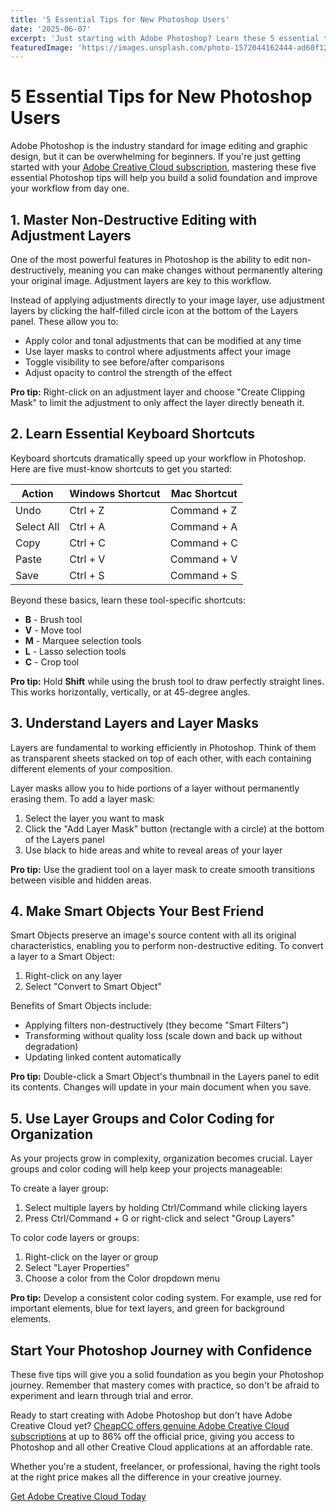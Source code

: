 ```yaml
---
title: '5 Essential Tips for New Photoshop Users'
date: '2025-06-07'
excerpt: 'Just starting with Adobe Photoshop? Learn these 5 essential tips to speed up your workflow and create better designs from day one.'
featuredImage: 'https://images.unsplash.com/photo-1572044162444-ad60f128bdea?ixlib=rb-4.0.3&auto=format&fit=crop&w=1200&h=630&q=80'
---
```


# 5 Essential Tips for New Photoshop Users

Adobe Photoshop is the industry standard for image editing and graphic design, but it can be overwhelming for beginners. If you're just getting started with your [Adobe Creative Cloud subscription](/#pricing), mastering these five essential Photoshop tips will help you build a solid foundation and improve your workflow from day one.

## 1. Master Non-Destructive Editing with Adjustment Layers

One of the most powerful features in Photoshop is the ability to edit non-destructively, meaning you can make changes without permanently altering your original image. Adjustment layers are key to this workflow.

Instead of applying adjustments directly to your image layer, use adjustment layers by clicking the half-filled circle icon at the bottom of the Layers panel. These allow you to:

- Apply color and tonal adjustments that can be modified at any time
- Use layer masks to control where adjustments affect your image
- Toggle visibility to see before/after comparisons
- Adjust opacity to control the strength of the effect

**Pro tip:** Right-click on an adjustment layer and choose "Create Clipping Mask" to limit the adjustment to only affect the layer directly beneath it.

## 2. Learn Essential Keyboard Shortcuts

Keyboard shortcuts dramatically speed up your workflow in Photoshop. Here are five must-know shortcuts to get you started:

| Action     | Windows Shortcut | Mac Shortcut |
| ---------- | ---------------- | ------------ |
| Undo       | Ctrl + Z         | Command + Z  |
| Select All | Ctrl + A         | Command + A  |
| Copy       | Ctrl + C         | Command + C  |
| Paste      | Ctrl + V         | Command + V  |
| Save       | Ctrl + S         | Command + S  |

Beyond these basics, learn these tool-specific shortcuts:

- **B** - Brush tool
- **V** - Move tool
- **M** - Marquee selection tools
- **L** - Lasso selection tools
- **C** - Crop tool

**Pro tip:** Hold **Shift** while using the brush tool to draw perfectly straight lines. This works horizontally, vertically, or at 45-degree angles.

## 3. Understand Layers and Layer Masks

Layers are fundamental to working efficiently in Photoshop. Think of them as transparent sheets stacked on top of each other, with each containing different elements of your composition.

Layer masks allow you to hide portions of a layer without permanently erasing them. To add a layer mask:

1. Select the layer you want to mask
2. Click the "Add Layer Mask" button (rectangle with a circle) at the bottom of the Layers panel
3. Use black to hide areas and white to reveal areas of your layer

**Pro tip:** Use the gradient tool on a layer mask to create smooth transitions between visible and hidden areas.

## 4. Make Smart Objects Your Best Friend

Smart Objects preserve an image's source content with all its original characteristics, enabling you to perform non-destructive editing. To convert a layer to a Smart Object:

1. Right-click on any layer
2. Select "Convert to Smart Object"

Benefits of Smart Objects include:

- Applying filters non-destructively (they become "Smart Filters")
- Transforming without quality loss (scale down and back up without degradation)
- Updating linked content automatically

**Pro tip:** Double-click a Smart Object's thumbnail in the Layers panel to edit its contents. Changes will update in your main document when you save.

## 5. Use Layer Groups and Color Coding for Organization

As your projects grow in complexity, organization becomes crucial. Layer groups and color coding will help keep your projects manageable:

To create a layer group:

1. Select multiple layers by holding Ctrl/Command while clicking layers
2. Press Ctrl/Command + G or right-click and select "Group Layers"

To color code layers or groups:

1. Right-click on the layer or group
2. Select "Layer Properties"
3. Choose a color from the Color dropdown menu

**Pro tip:** Develop a consistent color coding system. For example, use red for important elements, blue for text layers, and green for background elements.

## Start Your Photoshop Journey with Confidence

These five tips will give you a solid foundation as you begin your Photoshop journey. Remember that mastery comes with practice, so don't be afraid to experiment and learn through trial and error.

Ready to start creating with Adobe Photoshop but don't have Adobe Creative Cloud yet? [CheapCC offers genuine Adobe Creative Cloud subscriptions](/#pricing) at up to 86% off the official price, giving you access to Photoshop and all other Creative Cloud applications at an affordable rate.

Whether you're a student, freelancer, or professional, having the right tools at the right price makes all the difference in your creative journey.

[Get Adobe Creative Cloud Today](/#pricing)
